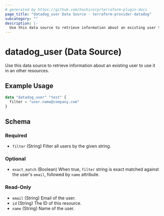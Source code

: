 ```yaml
---
# generated by https://github.com/hashicorp/terraform-plugin-docs
page_title: "datadog_user Data Source - terraform-provider-datadog"
subcategory: ""
description: |-
  Use this data source to retrieve information about an existing user to use it in an other resources.
---
```


# datadog_user (Data Source)

Use this data source to retrieve information about an existing user to use it in an other resources.

## Example Usage

```terraform
data "datadog_user" "test" {
  filter = "user.name@company.com"
}
```

<!-- schema generated by tfplugindocs -->
## Schema

### Required

- `filter` (String) Filter all users by the given string.

### Optional

- `exact_match` (Boolean) When true, `filter` string is exact matched against the user's `email`, followed by `name` attribute.

### Read-Only

- `email` (String) Email of the user.
- `id` (String) The ID of this resource.
- `name` (String) Name of the user.
